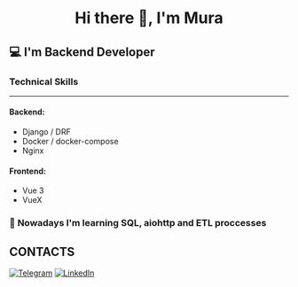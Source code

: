 # <p style="text-align: center">Hi there 👋, I'm Mura</p>

## 💻 I'm Backend Developer
### Technical Skills
---

#### Backend:

- Django / DRF
- Docker / docker-compose
- Nginx

#### Frontend:

- Vue 3
- VueX

### 🔭 **Nowadays I'm learning SQL, aiohttp and ETL proccesses**

## CONTACTS

[![Telegram](https://img.shields.io/badge/Telegram-2CA5E0?style=for-the-badge&logo=telegram&logoColor=white)](https://t.me/nemanedeushed)
[![LinkedIn](https://img.shields.io/badge/linkedin-%230077B5.svg?style=for-the-badge&logo=linkedin&logoColor=white)](https://www.linkedin.com/in/murager-mukanov-61a289204/)
